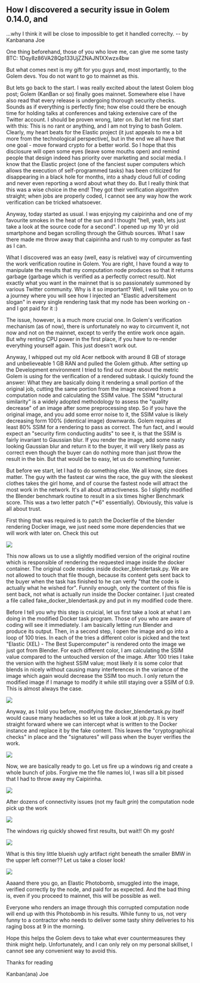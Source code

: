 ## How I discovered a security issue in Golem 0.14.0, and 

...why I think it will be close to impossible to get it handled correclty. -- by Kanbanana Joe

One thing beforehand, those of you who love me, can give me some tasty BTC:
1Dqy8z86VA28Qp133UjZZNAJN1XXwzx4bw

But what comes next is my gift for you guys and, most importantly, to the Golem devs. You do not want to go to mainnet as this.

But lets go back to the start. I was really excited about the latest Golem blog post; Golem (KanBan or so) finally goes mainnet. Somewhere else I have also read that every release is undergoing thorough security checks. Sounds as if everything is perfectly fine; how else could there be enough time for holding talks at conferences and taking extensive care of the Twitter account. I should be proven wrong, later on. But let me first start with this: This is no rant or anything, and I am not trying to bash Golem. Clearly, my heart beats for the Elastic project (it just appeals to me a bit more from the technological perspective(, but in the end we all have that one goal - move forward crypto for a better world. So I hope that this disclosure will open some eyes (leave some mouths open) and remind people that design indeed has priority over marketing and social media. I know that the Elastic project (one of the fanciest super computers which allows the execution of self-programmed tasks) has been criticized for disappearing in a black hole for months, into a shady cloud full of coding and never even reporting a word about what they do. But I really think that this was a wise choice in the end! They got their verification algorithm straight; when jobs are properly coded, I cannot see any way how the work verification can be tricked whatsoever.

Anyway, today started as usual. I was enjoying my caipirinha and one of my favourite smokes in the heat of the sun and I thought "hell, yeah, lets just take a look at the source code for a second". I opened up my 10 yr old smartphone and began scrolling through the Github sources. What I saw there made me throw away that caipirinha and rush to my computer as fast as I can.

What I discovered was an easy (well, easy is relative) way of circumventing the work verification routine in Golem. You are right, I have found a way to manipulate the results that my computation node produces so that it returns garbage (garbage which is verified as a perfectly correct result). Not exactly what you want in the mainnet that is so passionately summoned by various Twitter community. Why is it so important? Well, I will take you on to a journey where you will see how I injected an "Elastic adversitement slogan" in every single rendering task that my node has been working on - and I got paid for it :)

The issue, however, is a much more crucial one. In Golem's verification mechanism (as of now), there is unfortunately no way to circumvent it, not now and not on the mainnet, except to verify the entire work once again. But why renting CPU power in the first place, if you have to re-render everything yourself again. This just doesn't work out.

Anyway, I whipped out my old Acer netbook with around 8 GB of storage and unbelieveable 1 GB RAN and pulled the Golem github. After setting up the Development environment I tried to find out more about the metric Golem is using for the verification of a rendered subtask. I quickly found the answer: What they are basically doing it rendering a small portion of the original job, cutting the same portion from the image received from a computation node and calculating the SSIM value. The SSIM *structural similarity" is a widely adopted methodology to assess the "quality decrease" of an image after some preprocessing step. So if you have the original image, and you add some error noise to it, the SSIM value is likely decreasing form 100% (identical image) downwards. Golem requires at least 80% SSIM for a rendering to pass as correct. The fun fact, and I would expect an "security firm conducting audits" to see it, is that the SSIM is fairly invariant to Gaussian blur. If you render the image, add some nasty looking Gaussian blur and return it to the buyer, it will very likely pass as correct even though the buyer can do nothing more than just throw the result in the bin. But that would be to easy, let us do something funnier.

But before we start, let I had to do something else. We all know, size does matter. The guy with the fastest car wins the race, the guy with the sleekest clothes takes the girl home, and of course the fastest node will attract the most work in the network. It's all about attractiveness. So I slightly modified the Blender benchmark routine to result in a six times higher Benchmark score. This was a two letter patch ("*6" essentially). Obviously, this value is all about trust.

First thing that was required is to patch the Dockerfile of the blender rendering Docker image, we just need some more dependencies that we will work with later on. Check this out

![](screenie1.png)

This now allows us to use a slightly modified version of the original routine which is responsible of rendering the requested image inside the docker container. The original code resides inside docker_blendertask.py. We are not allowed to touch that file though, because its content gets sent back to the buyer when the task has finished to he can verify "that the code is actually what he wished for". Funnily enough, only the content of this file is sent back, not what is actually run inside the Docker container. I just created a file called fake_docker_blendertask.py and put in my modified code there.

Before I tell you why this step is cruicial, let us first take a look at what I am doing in the modified Docker task program. Those of you who are aware of coding will see it immediately. I am basically letting run Blender and produce its output. Then, in a second step, I open the image and go into a loop of 100 tries. In each of the tries a different color is picked and the text "Elastic (XEL) - The Best Supercomputer" is rendered onto the image we just got from Blender. For each different color, I am calculating the SSIM value compared to the untouched version of the image. After 100 tries I take the version with the highest SSIM value; most likely it is some color that blends in nicely without causing many interferences in the variance of the image which again would decrease the SSIM too much. I only return the modified image if I manage to modify it while still staying over a SSIM of 0.9. This is almost always the case.

![](screenie2.png)

Anyway, as I told you before, modifying the docker_blendertask.py itself would cause many headaches so let us take a look at job.py. It is very straight forward where we can intercept what is written to the Docker instance and replace it by the fake content. This leaves the "cryptographical checks" in place and the "signatures" will pass when the buyer verifies the work.

![](screenie3.png)

Now, we are basically ready to go. Let us fire up a windows rig and create a whole bunch of jobs. Forgive me the file names lol, I was sill a bit pissed that I had to throw away my Caipirinha.

![](screenie4.png)

After dozens of connectivity issues (not my fault *grin*) the computation node pick up the work

![](screenie5.png)

The windows rig quickly showed first results, but wait!! Oh my gosh! 

![](screenie6.png)

What is this tiny little blueish ugly artifact right beneath the smaller BMW in the upper left corner?? Let us take a closer look!

![](screenie7.png)

Aaaand there you go, an Elastic Photobomb, smuggled into the image, verified correctly by the node, and paid for as expected. And the bad thing is, even if you proceed to mainnet, this will be possible as well.

Everyone who renders an image through this corrupted computation node will end up with this Photobomb in his results. While funny to us, not very funny to a contractor who needs to deliver some tasty shiny deliveries to his raging boss at 9 in the morning.

Hope this helps the Golem devs to take what ever countermeasures they think might help. Unfortunately, and I can only rely on my personal skillset, I cannot see any convenient way to avoid this.

Thanks for reading

Kanban(ana) Joe
